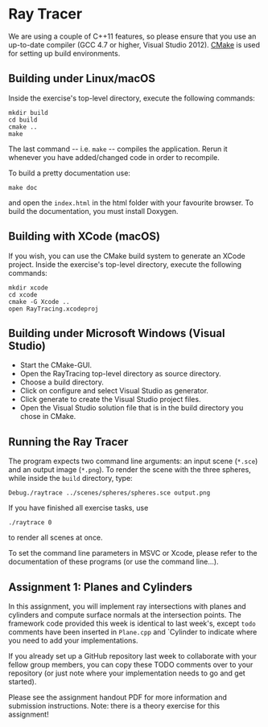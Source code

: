 Ray Tracer
==========

We are using a couple of C++11 features, so please ensure that you use an up-to-date compiler (GCC 4.7 or higher, Visual Studio 2012). [CMake](www.cmake.org) is used for setting up build environments.


Building under Linux/macOS
--------------------------

Inside the exercise's top-level directory, execute the following commands:

    mkdir build
    cd build
    cmake ..
    make

The last command -- i.e. `make` -- compiles the application. Rerun it whenever you have added/changed code in order to recompile.

To build a pretty documentation use:

    make doc

and open the `index.html` in the html folder with your favourite browser. To build the documentation, you must install Doxygen.

Building with XCode (macOS)
---------------------------

If you wish, you can use the CMake build system to generate an XCode project.
Inside the exercise's top-level directory, execute the following commands:

    mkdir xcode
    cd xcode
    cmake -G Xcode ..
    open RayTracing.xcodeproj


Building under Microsoft Windows (Visual Studio)
------------------------------------------------

* Start the CMake-GUI.
* Open the RayTracing top-level directory as source directory.
* Choose a build directory.
* Click on configure and select Visual Studio as generator.
* Click generate to create the Visual Studio project files.
* Open the Visual Studio solution file that is in the build directory you chose in CMake.


Running the Ray Tracer
----------------------

The program expects two command line arguments: an input scene (`*.sce`) and an output image (`*.png`). To render the scene with the three spheres, while inside the `build` directory, type:

    Debug./raytrace ../scenes/spheres/spheres.sce output.png

If you have finished all exercise tasks, use

    ./raytrace 0

to render all scenes at once.

To set the command line parameters in MSVC or Xcode, please refer to the documentation of these programs (or use the command line...).


Assignment 1: Planes and Cylinders
----------------------------------
In this assignment, you will implement ray intersections with planes and
cylinders and compute surface normals at the intersection points. The framework
code provided this week is identical to last week's, except `todo` comments
have been inserted in `Plane.cpp` and `Cylinder to indicate where you need to
add your implementations.

If you already set up a GitHub repository last week to collaborate with your
fellow group members, you can copy these TODO comments over to your repository
(or just note where your implementation needs to go and get started).

Please see the assignment handout PDF for more information and submission
instructions. Note: there is a theory exercise for this assignment!
